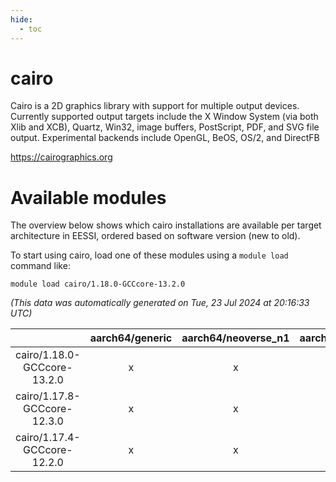 ```yaml
---
hide:
  - toc
---
```


cairo
=====


Cairo is a 2D graphics library with support for multiple output devices. Currently supported output targets include the X Window System (via both Xlib and XCB), Quartz, Win32, image buffers, PostScript, PDF, and SVG file output. Experimental backends include OpenGL, BeOS, OS/2, and DirectFB

https://cairographics.org
# Available modules


The overview below shows which cairo installations are available per target architecture in EESSI, ordered based on software version (new to old).

To start using cairo, load one of these modules using a `module load` command like:

```shell
module load cairo/1.18.0-GCCcore-13.2.0
```

*(This data was automatically generated on Tue, 23 Jul 2024 at 20:16:33 UTC)*  

| |aarch64/generic|aarch64/neoverse_n1|aarch64/neoverse_v1|x86_64/generic|x86_64/amd/zen2|x86_64/amd/zen3|x86_64/intel/haswell|x86_64/intel/skylake_avx512|
| :---: | :---: | :---: | :---: | :---: | :---: | :---: | :---: | :---: |
|cairo/1.18.0-GCCcore-13.2.0|x|x|x|x|x|x|x|x|
|cairo/1.17.8-GCCcore-12.3.0|x|x|x|x|x|x|x|x|
|cairo/1.17.4-GCCcore-12.2.0|x|x|x|x|x|x|x|x|
